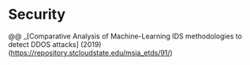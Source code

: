 # Security
@@ _[Comparative Analysis of Machine-Learning IDS methodologies to detect DDOS attacks] (2019) (https://repository.stcloudstate.edu/msia_etds/91/)
